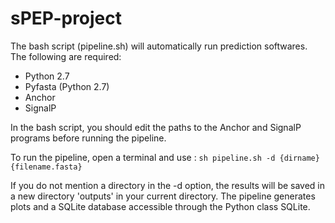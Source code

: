 # sPEP-project

The bash script (pipeline.sh) will automatically run prediction softwares.
The following are required:
- Python 2.7
- Pyfasta (Python 2.7)
- Anchor
- SignalP

In the bash script, you should edit the paths to the Anchor and SignalP programs before running the pipeline.

To run the pipeline, open a terminal and use :
```sh pipeline.sh -d {dirname} {filename.fasta}  ```

If you do not mention a directory in the -d option, the results will be saved in a new directory 'outputs' in your current directory.
The pipeline generates plots and a SQLite database accessible through the Python class SQLite.
